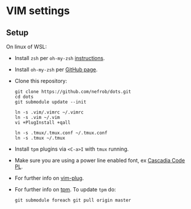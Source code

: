 # VIM settings

## Setup

On linux of WSL:
 - Install `zsh` per `oh-my-zsh` [instructions](https://github.com/ohmyzsh/ohmyzsh/wiki/Installing-ZSH).
 - Install `oh-my-zsh` per [GitHub page](https://github.com/ohmyzsh/ohmyzsh).

- Clone this repository:

  ```
  git clone https://github.com/nefrob/dots.git
  cd dots
  git submodule update --init

  ln -s .vim/.vimrc ~/.vimrc
  ln -s .vim ~/.vim
  vi +PlugInstall +qall

  ln -s .tmux/.tmux.conf ~/.tmux.conf
  ln -s .tmux ~/.tmux
  ```
- Install `tpm` plugins via `<C-a>I` with `tmux` running.

- Make sure you are using a power line enabled font, ex [Cascadia Code PL](https://github.com/microsoft/cascadia-code/releases).

- For further info on [vim-plug](https://github.com/junegunn/vim-plug/).

- For further info on [tpm](https://github.com/tmux-plugins/tpm). To update `tpm` do:
  ```
  git submodule foreach git pull origin master
  ```